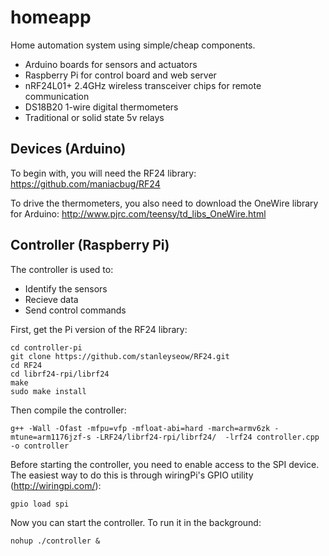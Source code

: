 homeapp
=======

Home automation system using simple/cheap components.

  * Arduino boards for sensors and actuators
  * Raspberry Pi for control board and web server
  * nRF24L01+ 2.4GHz wireless transceiver chips for remote communication
  * DS18B20 1-wire digital thermometers
  * Traditional or solid state 5v relays


## Devices (Arduino)

To begin with, you will need the RF24 library: https://github.com/maniacbug/RF24

To drive the thermometers, you also need to download the OneWire library for Arduino: http://www.pjrc.com/teensy/td_libs_OneWire.html


## Controller (Raspberry Pi)

The controller is used to:
  * Identify the sensors
  * Recieve data
  * Send control commands

First, get the Pi version of the RF24 library:

    cd controller-pi
    git clone https://github.com/stanleyseow/RF24.git
    cd RF24
    cd librf24-rpi/librf24
    make
    sudo make install

Then compile the controller:

    g++ -Wall -Ofast -mfpu=vfp -mfloat-abi=hard -march=armv6zk -mtune=arm1176jzf-s -LRF24/librf24-rpi/librf24/  -lrf24 controller.cpp -o controller

Before starting the controller, you need to enable access to the SPI device.  The easiest way to do this is through wiringPi's GPIO utility (http://wiringpi.com/):

    gpio load spi

Now you can start the controller. To run it in the background:

    nohup ./controller &
